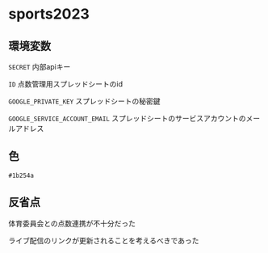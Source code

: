 # sports2023

## 環境変数

`SECRET` 内部apiキー

`ID` 点数管理用スプレッドシートのid

`GOOGLE_PRIVATE_KEY` スプレッドシートの秘密鍵

`GOOGLE_SERVICE_ACCOUNT_EMAIL` スプレッドシートのサービスアカウントのメールアドレス

## 色
`#1b254a`

## 反省点

体育委員会との点数連携が不十分だった

ライブ配信のリンクが更新されることを考えるべきであった